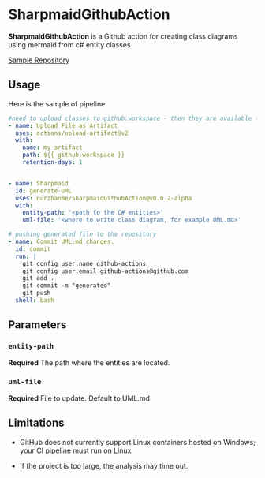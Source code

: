 # SharpmaidGithubAction
**SharpmaidGithubAction** is a Github action for creating class diagrams using mermaid from c# entity classes

[Sample Repository](https://github.com/nurzhanme/SharpmaidGithubActionSample)

## Usage

Here is the sample of pipeline

```yml
#need to upload classes to github.workspace - then they are available for SharpmaidGithubAction
- name: Upload File as Artifact
  uses: actions/upload-artifact@v2
  with:
    name: my-artifact
    path: ${{ github.workspace }}
    retention-days: 1


- name: Sharpmaid
  id: generate-UML
  uses: nurzhanme/SharpmaidGithubAction@v0.0.2-alpha
  with:
    entity-path: '<path to the C# entities>'
    uml-file: '<where to write class diagram, for example UML.md>'

# pushing generated file to the repository
- name: Commit UML.md changes.
  id: commit
  run: |
    git config user.name github-actions
    git config user.email github-actions@github.com
    git add .
    git commit -m "generated"
    git push
  shell: bash
```

## Parameters

### `entity-path`

**Required** The path where the entities are located.

### `uml-file`

**Required** File to update. Default to UML.md

## Limitations

- GitHub does not currently support Linux containers hosted on Windows; your CI pipeline must run on Linux.

- If the project is too large, the analysis may time out.
